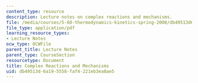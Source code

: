 ```yaml
---
content_type: resource
description: Lecture notes on complex reactions and mechanisms.
file: /media/courses/5-60-thermodynamics-kinetics-spring-2008/db49513d6a195558faf4221eb3ea8ae5_lec_30.pdf
file_type: application/pdf
learning_resource_types:
- Lecture Notes
ocw_type: OCWFile
parent_title: Lecture Notes
parent_type: CourseSection
resourcetype: Document
title: Complex Reactions and Mechanisms
uid: db49513d-6a19-5558-faf4-221eb3ea8ae5
---
```

